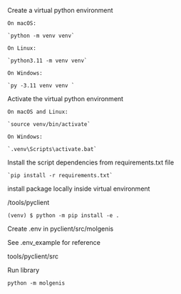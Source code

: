 Create a virtual python environment

    On macOS:

    `python -m venv venv`

    On Linux:

    `python3.11 -m venv venv`
    
    On Windows:
    
    `py -3.11 venv venv `

Activate the virtual python environment
    
    On macOS and Linux:

    `source venv/bin/activate`
    
    On Windows:
    
    `.venv\Scripts\activate.bat`

Install the script dependencies from requirements.txt file

    `pip install -r requirements.txt`

install package locally inside virtual environment

/tools/pyclient

    (venv) $ python -m pip install -e .

Create .env in pyclient/src/molgenis

See .env_example for reference

tools/pyclient/src

Run library

    python -m molgenis